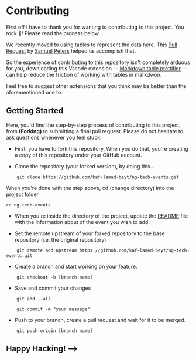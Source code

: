 # Contributing

First off I have to thank you for wanting to contributing to this project. You rock 🤘! Please read the process below.

We recently moved to using tables to represent the data here. This [Pull Request](https://github.com/kaf-lamed-beyt/ng-tech-events/pull/35) by [Samuel Peters](https://github.com/Petsamuel) helped us accomplish that.

So the experience of contributing to this repository isn't completely arduous for you, downloading this Vscode extension &mdash; [Markdown table prettifier](https://marketplace.visualstudio.com/items?itemName=darkriszty.markdown-table-prettify) &mdash; can help reduce the friction of working with tables in markdwon.

Feel free to suggest other extensions that you think may be better than the aforementioned one to.

## Getting Started

Here, you'd find the step-by-step process of contributing to this project, from **(Forking)** to submitting a final pull request. Please do not hesitate to ask questions whenever you feel stuck.

- First, you have to fork this repository. When you do that, you're creating a copy of this repository under your GitHub account.

- Clone the repository (your forked version), by doing this...

```shell
    git clone https://github.com/kaf-lamed-beyt/ng-tech-events.git
```

When you're done with the step above, cd (change directory) into the project folder

```shell
cd ng-tech-events
```

- When you're inside the directory of the project, update the [README](README.md) file with the information about of the event you wish to add.

- Set the remote upstream of your forked repository to the base repository (i.e. the original repository)

```shell
    git remote add upstream https://github.com/kaf-lamed-beyt/ng-tech-events.git
```

- Create a branch and start working on your feature.

```shell
    git checkout -b [branch-name]
```

- Save and commit your changes

```shell
    git add --all

    git commit -m "your message"
```

- Push to your branch, create a pull request and wait for it to be merged.

```shell
    git push origin [branch name]
```

## Happy Hacking! -->
